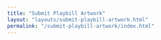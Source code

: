 ```yaml
---
title: "Submit Playbill Artwork"
layout: "layouts/submit-playbill-artwork.html"
permalink: "/submit-playbill-artwork/index.html"
---
```

